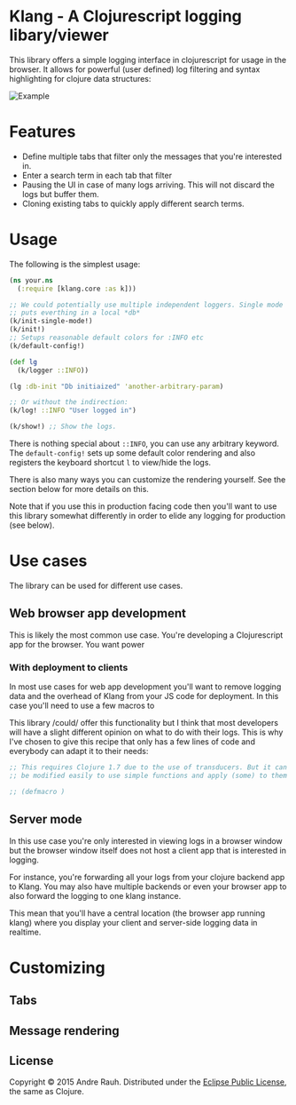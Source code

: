 # Klang - A Clojurescript logging libary/viewer

This library offers a simple logging interface in clojurescript for
usage in the browser. It allows for powerful (user defined) log
filtering and syntax highlighting for clojure data structures:

![Example](https://github.com/rauhs/klang/blob/master/docs/img/example.png)

# Features

* Define multiple tabs that filter only the messages that you're
  interested in.
* Enter a search term in each tab that filter
* Pausing the UI in case of many logs arriving. This will not discard
  the logs but buffer them.
* Cloning existing tabs to quickly apply different search terms.

# Usage

The following is the simplest usage:
```clj
(ns your.ns
  (:require [klang.core :as k]))

;; We could potentially use multiple independent loggers. Single mode
;; puts everthing in a local *db*
(k/init-single-mode!)
(k/init!)
;; Setups reasonable default colors for :INFO etc
(k/default-config!)

(def lg
  (k/logger ::INFO))

(lg :db-init "Db initiaized" 'another-arbitrary-param)

;; Or without the indirection:
(k/log! ::INFO "User logged in")

(k/show!) ;; Show the logs.
```

There is nothing special about `::INFO`, you can use any arbitrary keyword.
The `default-config!` sets up some default color rendering and also
registers the keyboard shortcut `l` to view/hide the logs.

There is also many ways you can customize the rendering yourself. See
the section below for more details on this.

Note that if you use this in production facing code then you'll want
to use this library somewhat differently in order to elide any logging
for production (see below).


# Use cases
The library can be used for different use cases.

## Web browser app development
This is likely the most common use case. You're developing a
Clojurescript app for the browser. You want power


### With deployment to clients
In most use cases for web app development you'll want to remove
logging data and the overhead of Klang from your JS code for
deployment.
In this case you'll need to use a few macros to 

This library /could/ offer this functionality but I think that most
developers will have a slight different opinion on what to do with
their logs.
This is why I've chosen to give this recipe that only has a few lines
of code and everybody can adapt it to their needs:

```clj
;; This requires Clojure 1.7 due to the use of transducers. But it can
;; be modified easily to use simple functions and apply (some) to them

;; (defmacro )

```



## Server mode
In this use case you're only interested in viewing logs in a browser
window but the browser window itself does not host a client app that
is interested in logging.

For instance, you're forwarding all your logs from your clojure
backend app to Klang. You may also have multiple backends or even your
browser app to also forward the logging to one klang instance.

This mean that you'll have a central location (the browser app running
klang) where you display your client and server-side logging data in
realtime.

# Customizing

## Tabs

## Message rendering

## License

Copyright &copy; 2015 Andre Rauh. Distributed under the
[Eclipse Public License][], the same as Clojure.


[Eclipse Public License]: <https://raw2.github.com/rauhs/klang/master/LICENSE>
